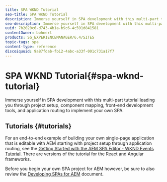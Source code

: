 ```yaml
---
title: SPA WKND Tutorial
seo-title: SPA WKND Tutorial
description: Immerse yourself in SPA development with this multi-part tutorial leading you through project setup, component mapping, front-end development tools, and application routing to implement your own SPA.
seo-description: Immerse yourself in SPA development with this multi-part tutorial leading you through project setup, component mapping, front-end development tools, and application routing to implement your own SPA.
uuid: 7b2020c6-d743-4b1a-b9c6-4c591d841581
contentOwner: bohnert
products: SG_EXPERIENCEMANAGER/6.4/SITES
topic-tags: spa
content-type: reference
discoiquuid: 9a87fdab-fb12-4abc-a33f-001c731a17f7
---
```


# SPA WKND Tutorial{#spa-wknd-tutorial}

Immerse yourself in SPA development with this multi-part tutorial leading you through project setup, component mapping, front-end development tools, and application routing to implement your own SPA.

## Tutorials {#tutorials}

For an end-to-end example of building your own single-page application that is editable with AEM starting with project setup through application routing, see the [Getting Started with the AEM SPA Editor - WKND Events Tutorial](/content/help/en/experience-manager/kt/sites/using/getting-started-spa-wknd-tutorial-develop). There are versions of the tutorial for the React and Angular frameworks.

Before you begin your own SPA project for AEM however, be sure to also review the [Developing SPAs for AEM](../../../sites/developing/using/spa-architecture.md) document.  

